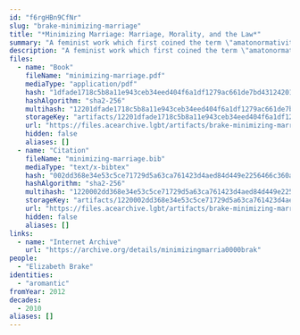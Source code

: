 ```yaml
---
id: "f6rgHBn9CfNr"
slug: "brake-minimizing-marriage"
title: "*Minimizing Marriage: Marriage, Morality, and the Law*"
summary: "A feminist work which first coined the term \"amatonormativity\""
description: "A feminist work which first coined the term \"amatonormativity,\" a concept that is pervasive in aromantic discourse"
files:
  - name: "Book"
    fileName: "minimizing-marriage.pdf"
    mediaType: "application/pdf"
    hash: "1dfade1718c5b8a11e943ceb34eed404f6a1df1279ac661de7bd4312420128c9"
    hashAlgorithm: "sha2-256"
    multihash: "12201dfade1718c5b8a11e943ceb34eed404f6a1df1279ac661de7bd4312420128c9"
    storageKey: "artifacts/12201dfade1718c5b8a11e943ceb34eed404f6a1df1279ac661de7bd4312420128c9"
    url: "https://files.acearchive.lgbt/artifacts/brake-minimizing-marriage/minimizing-marriage.pdf"
    hidden: false
    aliases: []
  - name: "Citation"
    fileName: "minimizing-marriage.bib"
    mediaType: "text/x-bibtex"
    hash: "002dd368e34e53c5ce71729d5a63ca761423d4aed84d449e2256466c360a55c3"
    hashAlgorithm: "sha2-256"
    multihash: "1220002dd368e34e53c5ce71729d5a63ca761423d4aed84d449e2256466c360a55c3"
    storageKey: "artifacts/1220002dd368e34e53c5ce71729d5a63ca761423d4aed84d449e2256466c360a55c3"
    url: "https://files.acearchive.lgbt/artifacts/brake-minimizing-marriage/minimizing-marriage.bib"
    hidden: false
    aliases: []
links:
  - name: "Internet Archive"
    url: "https://archive.org/details/minimizingmarria0000brak"
people:
  - "Elizabeth Brake"
identities:
  - "aromantic"
fromYear: 2012
decades:
  - 2010
aliases: []
---
```

